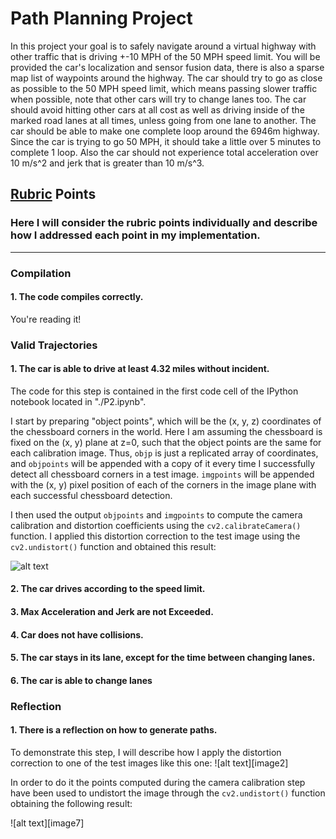 # **Path Planning Project**

In this project your goal is to safely navigate around a virtual highway with other traffic that is driving +-10 MPH of the 50 MPH speed limit. You will be provided the car's localization and sensor fusion data, there is also a sparse map list of waypoints around the highway. The car should try to go as close as possible to the 50 MPH speed limit, which means passing slower traffic when possible, note that other cars will try to change lanes too. The car should avoid hitting other cars at all cost as well as driving inside of the marked road lanes at all times, unless going from one lane to another. The car should be able to make one complete loop around the 6946m highway. Since the car is trying to go 50 MPH, it should take a little over 5 minutes to complete 1 loop. Also the car should not experience total acceleration over 10 m/s^2 and jerk that is greater than 10 m/s^3.

[//]: # "Image References"

[image1]: ./examples/undistort_output.png "Undistorted"

## [Rubric](https://review.udacity.com/#!/rubrics/1971/view) Points

### Here I will consider the rubric points individually and describe how I addressed each point in my implementation.  

---

### Compilation

#### 1. The code compiles correctly.  

You're reading it!

### Valid Trajectories

#### 1. The car is able to drive at least 4.32 miles without incident.

The code for this step is contained in the first code cell of the IPython notebook located in "./P2.ipynb".  

I start by preparing "object points", which will be the (x, y, z) coordinates of the chessboard corners in the world. Here I am assuming the chessboard is fixed on the (x, y) plane at z=0, such that the object points are the same for each calibration image.  Thus, `objp` is just a replicated array of coordinates, and `objpoints` will be appended with a copy of it every time I successfully detect all chessboard corners in a test image.  `imgpoints` will be appended with the (x, y) pixel position of each of the corners in the image plane with each successful chessboard detection.  

I then used the output `objpoints` and `imgpoints` to compute the camera calibration and distortion coefficients using the `cv2.calibrateCamera()` function.  I applied this distortion correction to the test image using the `cv2.undistort()` function and obtained this result: 

![alt text][image1]

#### 2. The car drives according to the speed limit.

#### 3. Max Acceleration and Jerk are not Exceeded.

#### 4. Car does not have collisions.

#### 5. The car stays in its lane, except for the time between changing lanes.

#### 6. The car is able to change lanes

### Reflection

#### 1. There is a reflection on how to generate paths.

To demonstrate this step, I will describe how I apply the distortion correction to one of the test images like this one:
![alt text][image2]

In order to do it the points computed during the camera calibration step have been used to undistort the image through the `cv2.undistort()` function obtaining the following result:

![alt text][image7]
